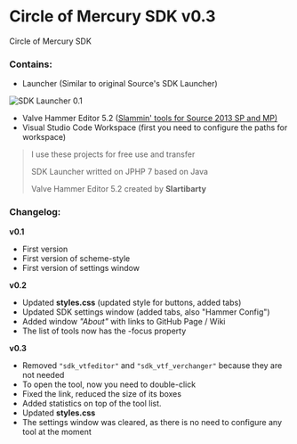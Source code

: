 # Circle of Mercury SDK v0.3
Circle of Mercury SDK

### Contains:
- Launcher (Similar to original Source's SDK Launcher)

![SDK Launcher 0.1](https://b.radikal.ru/b24/1902/f9/72a15f772759.png)

- Valve Hammer Editor 5.2 ([Slammin' tools for Source 2013 SP and MP)](https://forum.facepunch.com/dev/bvenk/Slammin-Source-map-tools)
- Visual Studio Code Workspace (first you need to configure the paths for workspace)

> I use these projects for free use and transfer
>
> SDK Launcher writted on JPHP 7 based on Java
>
> Valve Hammer Editor 5.2 created by **Slartibarty**


### Changelog:

**v0.1**

- First version
- First version of scheme-style
- First version of settings window

**v0.2**
- Updated **styles.css** (updated style for buttons, added tabs)
- Updated SDK settings window (added tabs, also "Hammer Config")
- Added window *"About"* with links to GitHub Page / Wiki 
- The list of tools now has the -focus property

**v0.3**

- Removed `"sdk_vtfeditor"` and `"sdk_vtf_verchanger"` because they are not needed
- To open the tool, now you need to double-click
- Fixed the link, reduced the size of its boxes
- Added statistics on top of the tool list.
- Updated **styles.css**
- The settings window was cleared, as there is no need to configure any tool at the moment
